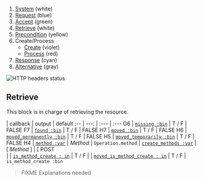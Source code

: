 1. [System](README_system.md) (white)
1. [Request](README_request.md) (blue)
1. [Accept](README_accept.md) (green)
1. [Retrieve](README_retrieve.md) (white)
1. [Precondition](README_precondition.md) (yellow)
1. Create/Process
    * [Create](README_create.md) (violet)
    * [Process](README_process.md) (red)
1. [Response](README_response.md) (cyan)
1. [Alternative](README_alternative.md) (gray)

![HTTP headers status](https://rawgithub.com/andreineculau/http-decision-diagram/master/v4/http-decision-diagram-v4.png)

## Retrieve

This block is in charge of retrieving the resource.

 | callback | output | default
:-- | ---: | :--- | :---
G6 | [`missing :bin`](#missing-bin) | T / F | FALSE
F7 | [`found :bin`](#found-bin) | T / F | FALSE
H7 | [`moved :bin`](#moved-bin) | T / F | FALSE
H6 | [`moved_permanently :bin`](#moved_permanently-bin) | T / F | FALSE
H5 | [`moved_temporarily :bin`](#moved_temporarily-bin) | T / F | FALSE
H4 | [`method :var`](#method-var) | *Method* | `Operation.method`
 | [`create_methods :var`](#create_methods-var) | [ *Method* ] | [ POST<br>]
 | [`is_method_create : in`](#is_method_create--in) | T / F |
 | [`moved_is_method_create : in`](#moved_is_method_create--in) | T / F | `is_method_create :bin`

> FIXME Explanations needed

